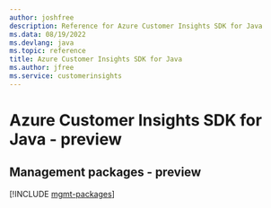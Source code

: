 ```yaml
---
author: joshfree
description: Reference for Azure Customer Insights SDK for Java
ms.data: 08/19/2022
ms.devlang: java
ms.topic: reference
title: Azure Customer Insights SDK for Java
ms.author: jfree
ms.service: customerinsights
---
```

# Azure Customer Insights SDK for Java - preview

## Management packages - preview
[!INCLUDE [mgmt-packages](customer-insights-mgmt-index.md)]